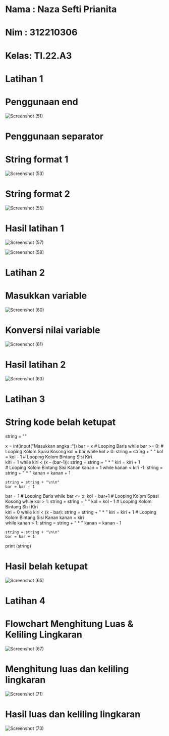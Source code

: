 # Nama : Naza Sefti Prianita
# Nim  : 312210306
# Kelas: TI.22.A3

# Latihan 1

# Penggunaan end

![Screenshot (51)](https://user-images.githubusercontent.com/115772516/198219512-54127900-4022-4aa3-81fe-9573b914cd28.png)

# Penggunaan separator

# String format 1

![Screenshot (53)](https://user-images.githubusercontent.com/115772516/198220340-18c23df9-f996-44f7-a0dc-299b2f4a922d.png)

# String format 2

![Screenshot (55)](https://user-images.githubusercontent.com/115772516/198220649-35d6ba5c-432d-445e-b52b-64e896b9ef57.png)

# Hasil latihan 1

![Screenshot (57)](https://user-images.githubusercontent.com/115772516/198221441-b0efb6bf-b4a7-41c7-a72d-5118147b37b1.png)

![Screenshot (58)](https://user-images.githubusercontent.com/115772516/198221841-91ce86d3-139c-4490-ade1-bb154a67a1f8.png)

# Latihan 2

# Masukkan variable

![Screenshot (60)](https://user-images.githubusercontent.com/115772516/198222357-14719ac4-b5f6-43b3-ad56-808e06484c71.png)

# Konversi nilai variable

![Screenshot (61)](https://user-images.githubusercontent.com/115772516/198222681-8e90e20c-97c0-495c-9c27-eac39ff5dec0.png)

# Hasil latihan 2

![Screenshot (63)](https://user-images.githubusercontent.com/115772516/198223134-f2e2a43f-9b52-4b14-9f08-f0c39ef60719.png)

# Latihan 3

# String kode belah ketupat
string = ""

x = int(input("Masukkan angka :"))
bar = x
	# Looping Baris
while bar >= 0:
	# Looping Kolom Spasi Kosong
	kol = bar
	while kol > 0:
		string = string + "   "
		kol = kol - 1
	# Looping Kolom Bintang Sisi Kiri		
	kiri = 1
	while kiri < (x - (bar-1)):
		string = string + " * "
		kiri = kiri + 1		
	# Looping Kolom Bintang Sisi Kanan
	kanan = 1
	while kanan < kiri -1:
		string = string + " * "
		kanan = kanan + 1	

	string = string + "\n\n"
	bar = bar - 1

bar = 1	
	# Looping Baris
while bar <= x:
	kol = bar+1
	# Looping Kolom Spasi Kosong
	while kol > 1:
		string = string + "   "
		kol = kol - 1
	# Looping Kolom Bintang Sisi Kiri	
	kiri = 0
	while kiri < (x - bar):
		string = string + " * "
		kiri = kiri + 1	
	# Looping Kolom Bintang Sisi Kanan
	kanan = kiri	
	while kanan > 1:
		string = string + " * "
		kanan = kanan - 1

	string = string + "\n\n"
	bar = bar + 1
print (string)

# Hasil belah ketupat

![Screenshot (65)](https://user-images.githubusercontent.com/115772516/198227831-7bee56f5-2d9a-4888-a140-6c884ce432ee.png)

# Latihan 4

# Flowchart Menghitung Luas & Keliling Lingkaran

![Screenshot (67)](https://user-images.githubusercontent.com/115772516/198229758-497f89c1-c987-4137-b860-5713a18baec0.png)

# Menghitung luas dan keliling lingkaran 

![Screenshot (71)](https://user-images.githubusercontent.com/115772516/198231526-d99288d9-46de-4321-a928-744532520fea.png)

# Hasil luas dan keliling lingkaran

![Screenshot (73)](https://user-images.githubusercontent.com/115772516/198232371-adb9360a-1048-4c11-a169-21c3a87fc253.png)


